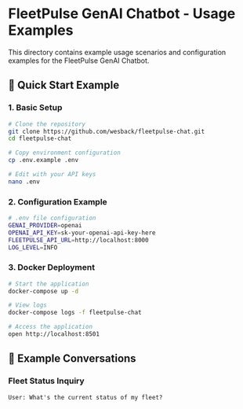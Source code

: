 # FleetPulse GenAI Chatbot - Usage Examples

This directory contains example usage scenarios and configuration examples for the FleetPulse GenAI Chatbot.

## 🚀 Quick Start Example

### 1. Basic Setup

```bash
# Clone the repository
git clone https://github.com/wesback/fleetpulse-chat.git
cd fleetpulse-chat

# Copy environment configuration
cp .env.example .env

# Edit with your API keys
nano .env
```

### 2. Configuration Example

```bash
# .env file configuration
GENAI_PROVIDER=openai
OPENAI_API_KEY=sk-your-openai-api-key-here
FLEETPULSE_API_URL=http://localhost:8000
LOG_LEVEL=INFO
```

### 3. Docker Deployment

```bash
# Start the application
docker-compose up -d

# View logs
docker-compose logs -f fleetpulse-chat

# Access the application
open http://localhost:8501
```

## 💬 Example Conversations

### Fleet Status Inquiry
```
User: What's the current status of my fleet?